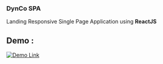 ### DynCo SPA

Landing Responsive Single Page Application using **ReactJS**

## Demo :

[![Demo Link](https://api.netlify.com/api/v1/badges/5edbf4c1-1b56-4998-9b78-0967d6c93929/deploy-status)](https://spa-dynco.netlify.app/)

